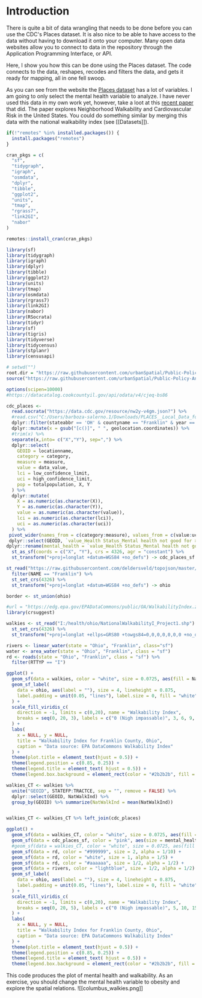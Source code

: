 # Introduction
There is quite a bit of data wrangling that needs to be done before you can use the CDC's Places dataset. It is also nice to be able to have access to the data without having to download it onto your computer. Many open data websites allow you to connect to data in the repository through the Application Programming Interface, or API. 

Here, I show you how this can be done using the Places dataset. The code connects to the data, reshapes, recodes and filters the data, and gets it ready for mapping, all in one fell swoop.

As you can see from the website the [Places dataset](https://data.cdc.gov/500-Cities-Places/PLACES-Census-Tract-Data-GIS-Friendly-Format-2023-/yjkw-uj5s/explore/query/SELECT%0A%20%20%60stateabbr%60%2C%0A%20%20%60statedesc%60%2C%0A%20%20%60countyname%60%2C%0A%20%20%60countyfips%60%2C%0A%20%20%60tractfips%60%2C%0A%20%20%60totalpopulation%60%2C%0A%20%20%60access2_crudeprev%60%2C%0A%20%20%60access2_crude95ci%60%2C%0A%20%20%60arthritis_crudeprev%60%2C%0A%20%20%60arthritis_crude95ci%60%2C%0A%20%20%60binge_crudeprev%60%2C%0A%20%20%60binge_crude95ci%60%2C%0A%20%20%60bphigh_crudeprev%60%2C%0A%20%20%60bphigh_crude95ci%60%2C%0A%20%20%60bpmed_crudeprev%60%2C%0A%20%20%60bpmed_crude95ci%60%2C%0A%20%20%60cancer_crudeprev%60%2C%0A%20%20%60cancer_crude95ci%60%2C%0A%20%20%60casthma_crudeprev%60%2C%0A%20%20%60casthma_crude95ci%60%2C%0A%20%20%60cervical_crudeprev%60%2C%0A%20%20%60cervical_crude95ci%60%2C%0A%20%20%60chd_crudeprev%60%2C%0A%20%20%60chd_crude95ci%60%2C%0A%20%20%60checkup_crudeprev%60%2C%0A%20%20%60checkup_crude95ci%60%2C%0A%20%20%60cholscreen_crudeprev%60%2C%0A%20%20%60cholscreen_crude95ci%60%2C%0A%20%20%60colon_screen_crudeprev%60%2C%0A%20%20%60colon_screen_crude95ci%60%2C%0A%20%20%60copd_crudeprev%60%2C%0A%20%20%60copd_crude95ci%60%2C%0A%20%20%60corem_crudeprev%60%2C%0A%20%20%60corem_crude95ci%60%2C%0A%20%20%60corew_crudeprev%60%2C%0A%20%20%60corew_crude95ci%60%2C%0A%20%20%60csmoking_crudeprev%60%2C%0A%20%20%60csmoking_crude95ci%60%2C%0A%20%20%60dental_crudeprev%60%2C%0A%20%20%60dental_crude95ci%60%2C%0A%20%20%60depression_crudeprev%60%2C%0A%20%20%60depression_crude95ci%60%2C%0A%20%20%60diabetes_crudeprev%60%2C%0A%20%20%60diabetes_crude95ci%60%2C%0A%20%20%60ghlth_crudeprev%60%2C%0A%20%20%60ghlth_crude95ci%60%2C%0A%20%20%60highchol_crudeprev%60%2C%0A%20%20%60highchol_crude95ci%60%2C%0A%20%20%60kidney_crudeprev%60%2C%0A%20%20%60kidney_crude95ci%60%2C%0A%20%20%60lpa_crudeprev%60%2C%0A%20%20%60lpa_crude95ci%60%2C%0A%20%20%60mammouse_crudeprev%60%2C%0A%20%20%60mammouse_crude95ci%60%2C%0A%20%20%60mhlth_crudeprev%60%2C%0A%20%20%60mhlth_crude95ci%60%2C%0A%20%20%60obesity_crudeprev%60%2C%0A%20%20%60obesity_crude95ci%60%2C%0A%20%20%60phlth_crudeprev%60%2C%0A%20%20%60phlth_crude95ci%60%2C%0A%20%20%60sleep_crudeprev%60%2C%0A%20%20%60sleep_crude95ci%60%2C%0A%20%20%60stroke_crudeprev%60%2C%0A%20%20%60stroke_crude95ci%60%2C%0A%20%20%60teethlost_crudeprev%60%2C%0A%20%20%60teethlost_crude95ci%60%2C%0A%20%20%60hearing_crudeprev%60%2C%0A%20%20%60hearing_crude95ci%60%2C%0A%20%20%60vision_crudeprev%60%2C%0A%20%20%60vision_crude95ci%60%2C%0A%20%20%60cognition_crudeprev%60%2C%0A%20%20%60cognition_crude95ci%60%2C%0A%20%20%60mobility_crudeprev_%60%2C%0A%20%20%60mobility_crude95ci%60%2C%0A%20%20%60selfcare_crudeprev%60%2C%0A%20%20%60selfcare_crude95ci%60%2C%0A%20%20%60indeplive_crudeprev%60%2C%0A%20%20%60indeplive_crude95ci%60%2C%0A%20%20%60disability_crudeprev%60%2C%0A%20%20%60disability_crude95ci%60%2C%0A%20%20%60geolocation%60/page/filter) has a lot of variables. I am going to only select the mental health variable to analyze.
I have never used this data in my own work yet, however, take a loot at this [recent paper](https://www-sciencedirect-com.proxy.lib.ohio-state.edu/science/article/pii/S0146280622004303?casa_token=nIbo1P_tQz4AAAAA:PNNHDynLU5wK170ucyKTfZwlJQxYVz8RuTzj5i-KQ3BOsTEJ5hxvSsiuJ_0NHB2oq8yS-vcOZLWY) that did. The paper explores Neighborhood Walkability and Cardiovascular Risk in the United States. You could do something similar by merging this data with the national walkability index (see [[Datasets]]).

```r
if(!"remotes" %in% installed.packages()) {
  install.packages("remotes")
}

cran_pkgs = c(
  "sf",
  "tidygraph",
  "igraph",
  "osmdata",
  "dplyr",
  "tibble",
  "ggplot2",
  "units",
  "tmap",
  "rgrass7",
  "link2GI",
  "nabor"
)

remotes::install_cran(cran_pkgs)

library(sf)
library(tidygraph)
library(igraph)
library(dplyr)
library(tibble)
library(ggplot2)
library(units)
library(tmap)
library(osmdata)
library(rgrass7)
library(link2GI)
library(nabor)
library(RSocrata)
library(tidyr)
library(sf)
library(tigris)
library(tidyverse)
library(tidycensus)
library(stplanr)
library(censusapi)

# setwd("")
root.dir = "https://raw.githubusercontent.com/urbanSpatial/Public-Policy-Analytics-Landing/master/DATA/"
source("https://raw.githubusercontent.com/urbanSpatial/Public-Policy-Analytics-Landing/master/functions.r")

options(scipen=10000)
#https://datacatalog.cookcountyil.gov/api/odata/v4/cjeq-bs86

cdc_places <- 
  read.socrata("https://data.cdc.gov/resource/nw2y-v4gm.json?") %>% 
  #read.csv("C:/Users/barboza-salerno.1/Downloads/PLACES__Local_Data_for_Better_Health__Census_Tract_Data_2022_release.csv") %>%
  dplyr::filter(stateabbr == 'OH' & countyname == "Franklin" & year == 2020) %>% 
  dplyr::mutate(x = gsub("[c()]", " ", geolocation.coordinates)) %>%
  #trim(x) %>%
  separate(x,into= c("X","Y"), sep=",") %>%
  dplyr::select(
    GEOID = locationname, 
    category = category, 
    measure = measure, 
    value = data_value, 
    lci = low_confidence_limit, 
    uci = high_confidence_limit, 
    pop = totalpopulation, X, Y
  ) %>%
  dplyr::mutate(
    X = as.numeric(as.character(X)), 
    Y = as.numeric(as.character(Y)), 
    value = as.numeric(as.character(value)),
    lci = as.numeric(as.character(lci)), 
    uci = as.numeric(as.character(uci))
  ) %>%         
 pivot_wider(names_from = c(category:measure), values_from = c(value:uci)) %>%
 dplyr::select(GEOID, `value_Health Status_Mental health not good for >=14 days among adults aged >=18 years` , X, Y) %>% 
dplyr::rename(mental_health = `value_Health Status_Mental health not good for >=14 days among adults aged >=18 years`) %>% 
  st_as_sf(coords = c("X", "Y"), crs = 4326, agr = "constant") %>%
  st_transform("+proj=longlat +datum=WGS84 +no_defs") -> cdc_places_sf

st_read("https://raw.githubusercontent.com/deldersveld/topojson/master/countries/us-states/OH-39-ohio-counties.json") %>%
  filter(NAME == "Franklin") %>%
  st_set_crs(4326) %>%
  st_transform("+proj=longlat +datum=WGS84 +no_defs") -> ohio

border <- st_union(ohio)

#url = "https://edg.epa.gov/EPADataCommons/public/OA/WalkabilityIndex.zip"
library(crsuggest)

walkies <- st_read("I:/health/ohio/NationalWalkabilityI_Project1.shp") %>%
  st_set_crs(4326) %>%
  st_transform("+proj=longlat +ellps=GRS80 +towgs84=0,0,0,0,0,0,0 +no_defs")

rivers <- linear_water(state = "Ohio", "Franklin", class="sf")
water <- area_water(state = "Ohio", "Franklin", class = "sf")
rd <- roads(state = "Ohio", "Franklin", class = "sf") %>%
  filter(RTTYP == "I")

ggplot() +
  geom_sf(data = walkies, color = "white", size = 0.0725, aes(fill = NatWalkInd)) +
  geom_sf_label(
    data = ohio, aes(label = ""), size = 4, lineheight = 0.875,
    label.padding = unit(0.05, "lines"), label.size = 0, fill = "white"
  ) +
  scale_fill_viridis_c(
    direction = -1, limits = c(0,20), name = "Walkability Index",
    breaks = seq(0, 20, 3), labels = c("0 (Nigh impassable)", 3, 6, 9, 12, 15, "20 (Very walkable)")
  ) +
  labs(
    x = NULL, y = NULL,
    title = "Walkability Index for Franklin County, Ohio",
    caption = "Data source: EPA DataCommons Walkability Index"
  ) +
  theme(plot.title = element_text(hjust = 0.5)) +
  theme(legend.position = c(0.85, 0.25)) +
  theme(legend.title = element_text( hjust = 0.5)) +
  theme(legend.box.background = element_rect(color = "#2b2b2b", fill = "white")) + theme_void()

walkies_CT <- walkies %>%
  unite("GEOID", STATEFP:TRACTCE, sep = "", remove = FALSE) %>%
  dplyr::select(GEOID, NatWalkInd) %>%
  group_by(GEOID) %>% summarize(NatWalkInd = mean(NatWalkInd))


walkies_CT <- walkies_CT %>% left_join(cdc_places)

ggplot() +
  geom_sf(data = walkies_CT, color = "white", size = 0.0725, aes(fill = NatWalkInd)) +
  geom_sf(data = cdc_places_sf, color = "pink", aes(size = mental_health), alpha = 5/10) +
  #geom_sf(data = walkies_CT, color = "white", size = 0.0725, aes(fill = value_BINGE_RISKBEH)) +
  geom_sf(data = rd, color = "#999999", size = 2, alpha = 1/10) +
  geom_sf(data = rd, color = "white", size = 1, alpha = 1/5) +
  geom_sf(data = rd, color = "#aaaaaa", size = 1/2, alpha = 1/2) +
  geom_sf(data = rivers, color = "lightblue", size = 1/2, alpha = 1/2) +
  geom_sf_label(
    data = ohio, aes(label = ""), size = 4, lineheight = 0.875,
    label.padding = unit(0.05, "lines"), label.size = 0, fill = "white"
  ) +
  scale_fill_viridis_c(
    direction = -1, limits = c(0,20), name = "Walkability Index",
    breaks = seq(0, 20, 5), labels = c("0 (Nigh impassable)", 5, 10, 15, "20 (Very walkable)")
  ) +
  labs(
    x = NULL, y = NULL,
    title = "Walkability Index for Franklin County, Ohio",
    caption = "Data source: EPA DataCommons Walkability Index"
  ) +
  theme(plot.title = element_text(hjust = 0.5)) +
  theme(legend.position = c(0.85, 0.25)) +
  theme(legend.title = element_text( hjust = 0.5)) +
  theme(legend.box.background = element_rect(color = "#2b2b2b", fill = "white")) + theme_void()

```

This code produces the plot of mental health and walkability. As an exercise, you should change the mental health variable to obesity and explore the spatial relations.
![[columbus_walkies.png]]

